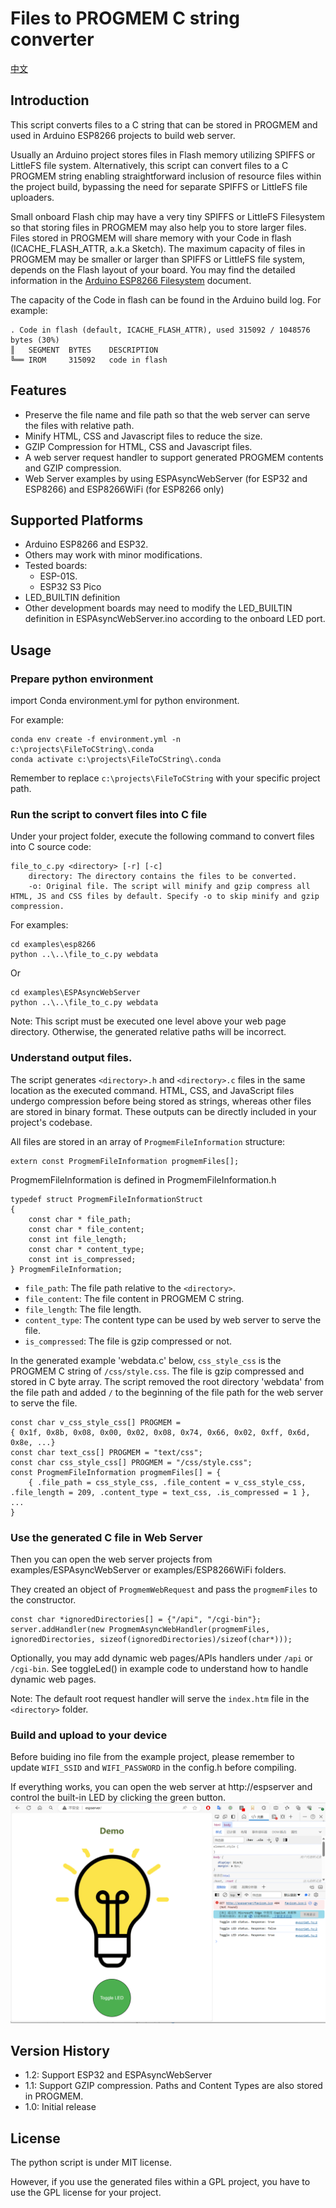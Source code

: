 # Files to PROGMEM C string converter

[中文](readme_zh.md)
## Introduction
This script converts files to a C string that can be stored in PROGMEM and used in Arduino ESP8266 projects to build web server.

Usually an Arduino project stores files in Flash memory utilizing SPIFFS or LittleFS file system. Alternatively, this script can convert files to a C PROGMEM string enabling straightforward inclusion of resource files within the project build, bypassing the need for separate SPIFFS or LittleFS file uploaders.

Small onboard Flash chip may have a very tiny SPIFFS or LittleFS Filesystem so that storing files in PROGMEM may also help you to store larger files. Files stored in PROGMEM will share memory with your Code in flash (ICACHE_FLASH_ATTR, a.k.a Sketch). The maximum capacity of files in PROGMEM may be smaller or larger than SPIFFS or LittleFS file system, depends on the Flash layout of your board. You may find the detailed information in the [Arduino ESP8266 Filesystem](https://arduino-esp8266.readthedocs.io/en/latest/filesystem.html) document.

The capacity of the Code in flash can be found in the Arduino build log. For example:
```
. Code in flash (default, ICACHE_FLASH_ATTR), used 315092 / 1048576 bytes (30%)
║   SEGMENT  BYTES    DESCRIPTION
╚══ IROM     315092   code in flash
```

## Features
* Preserve the file name and file path so that the web server can serve the files with relative path.
* Minify HTML, CSS and Javascript files to reduce the size.
* GZIP Compression for HTML, CSS and Javascript files.
* A web server request handler to support generated PROGMEM contents and GZIP compression.
* Web Server examples by using ESPAsyncWebServer (for ESP32 and ESP8266) and ESP8266WiFi (for ESP8266 only)

## Supported Platforms
* Arduino ESP8266 and ESP32.
* Others may work with minor modifications.
* Tested boards:
  * ESP-01S.
  * ESP32 S3 Pico
* LED_BUILTIN definition
* Other development boards may need to modify the LED_BUILTIN definition in ESPAsyncWebServer.ino according to the onboard LED port.

## Usage
### Prepare python environment
import Conda environment.yml for python environment.

For example:
```
conda env create -f environment.yml -n c:\projects\FileToCString\.conda
conda activate c:\projects\FileToCString\.conda
```

Remember to replace `c:\projects\FileToCString` with your specific project path.

### Run the script to convert files into C file
 Under your project folder, execute the following command to convert files into C source code:
```
file_to_c.py <directory> [-r] [-c]
    directory: The directory contains the files to be converted.
    -o: Original file. The script will minify and gzip compress all HTML, JS and CSS files by default. Specify -o to skip minify and gzip compression.
```
For examples:
```
cd examples\esp8266
python ..\..\file_to_c.py webdata
```

Or
```
cd examples\ESPAsyncWebServer
python ..\..\file_to_c.py webdata
```


Note: This script must be executed one level above your web page directory. Otherwise, the generated relative paths will be incorrect.

### Understand output files.
The script generates `<directory>.h` and `<directory>.c` files in the same location as the executed command. HTML, CSS, and JavaScript files undergo compression before being stored as strings, whereas other files are stored in binary format. These outputs can be directly included in your project's codebase.

All files are stored in an array of `ProgmemFileInformation` structure:
```
extern const ProgmemFileInformation progmemFiles[];
```
ProgmemFileInformation is defined in ProgmemFileInformation.h
```
typedef struct ProgmemFileInformationStruct
{
    const char * file_path;
    const char * file_content;
    const int file_length;
    const char * content_type;
    const int is_compressed;
} ProgmemFileInformation;
```

* `file_path`: The file path relative to the `<directory>`.
* `file_content`: The file content in PROGMEM C string.
* `file_length`: The file length.
* `content_type`: The content type can be used by web server to serve the file.
* `is_compressed`: The file is gzip compressed or not.

In the generated example 'webdata.c' below, `css_style_css` is the PROGMEM C string of `/css/style.css`. The file is gzip compressed and stored in C byte array.
The script removed the root directory 'webdata' from the file path and added `/` to the beginning of the file path for the web server to serve the file.
```
const char v_css_style_css[] PROGMEM = 
{ 0x1f, 0x8b, 0x08, 0x00, 0x02, 0x08, 0x74, 0x66, 0x02, 0xff, 0x6d, 0x8e, ...}
const char text_css[] PROGMEM = "text/css";
const char css_style_css[] PROGMEM = "/css/style.css";
const ProgmemFileInformation progmemFiles[] = {
    { .file_path = css_style_css, .file_content = v_css_style_css, .file_length = 209, .content_type = text_css, .is_compressed = 1 },
...
}
```


### Use the generated C file in Web Server
Then you can open the web server projects from examples/ESPAsyncWebServer or examples/ESP8266WiFi folders.

They created an object of `ProgmemWebRequest` and pass the `progmemFiles` to the constructor.
```
const char *ignoredDirectories[] = {"/api", "/cgi-bin"};
server.addHandler(new ProgmemAsyncWebHandler(progmemFiles, ignoredDirectories, sizeof(ignoredDirectories)/sizeof(char*)));
```
Optionally, you may add dynamic web pages/APIs handlers under `/api` or `/cgi-bin`. See toggleLed() in example code to understand how to handle dynamic web pages.

Note: The default root request handler will serve the `index.htm` file in the `<directory>` folder.


### Build and upload to your device
Before buiding ino file from the example project, please remember to update `WIFI_SSID` and `WIFI_PASSWORD` in the config.h before compiling.

If everything works, you can open the web server at http://espserver and control the built-in LED by clicking the green button.
![screenshot](images/demo.png)

## Version History
* 1.2: Support ESP32 and ESPAsyncWebServer
* 1.1: Support GZIP compression. Paths and Content Types are also stored in PROGMEM.
* 1.0: Initial release

## License
The python script is under MIT license.

However, if you use the generated files within a GPL project, you have to use the GPL license for your project.
